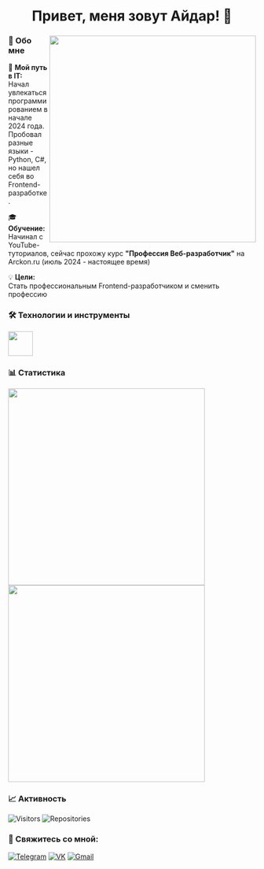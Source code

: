 <div align="center">
  
# Привет, меня зовут Айдар! 👋

###

</div>
<div align="center">
  <img align="right" width="420" src="https://miro.medium.com/max/1360/0*7Q3yvSIv_t0ioJ-Z.gif" />
</div>

<h3>🚀 Обо мне</h3>


🎯 **Мой путь в IT:**  
Начал увлекаться программированием в начале 2024 года. Пробовал разные языки - Python, C#, но нашел себя во Frontend-разработке.

🎓 **Обучение:**  
Начинал с YouTube-туториалов, сейчас прохожу курс **"Профессия Веб-разработчик"** на Arckon.ru (июль 2024 - настоящее время)

💡 **Цели:**  
Стать профессиональным Frontend-разработчиком и сменить профессию

###

<h3>
   🛠 Технологии и инструменты
</h3>
<img src="https://skillicons.dev/icons?i=js,html,css,figma&theme=light" height="50" />

###
<h3>
 📊 Статистика
</h3>


<div align="left">
  <img src="https://github-readme-streak-stats.herokuapp.com/?user=EvillHamster&theme=radical" width="400" />
  <br>
  <img src="https://github-readme-stats.vercel.app/api/top-langs/?username=EvillHamster&layout=compact&theme=radical" width="400" />
</div>


<h3>📈 Активность</h3>

<div align="left">

![Visitors](https://komarev.com/ghpvc/?username=EvillHamster&color=blue&style=flat)
![Repositories](https://badges.strrl.dev/repos/EvillHamster?style=flat&color=blue)


</div>


<h3>💬 Свяжитесь со мной:</h3>

[![Telegram](https://img.shields.io/badge/Telegram-2CA5E0?style=for-the-badge&logo=telegram&logoColor=white)](https://t.me/xamitgan)
[![VK](https://img.shields.io/badge/ВКонтакте-4C75A3?style=for-the-badge&logo=vk&logoColor=white)](https://vk.com/khamitov_aidar)
[![Gmail](https://img.shields.io/badge/Gmail-D14836?style=for-the-badge&logo=gmail&logoColor=white)](mailto:your.xamitgan@gmail.com)


